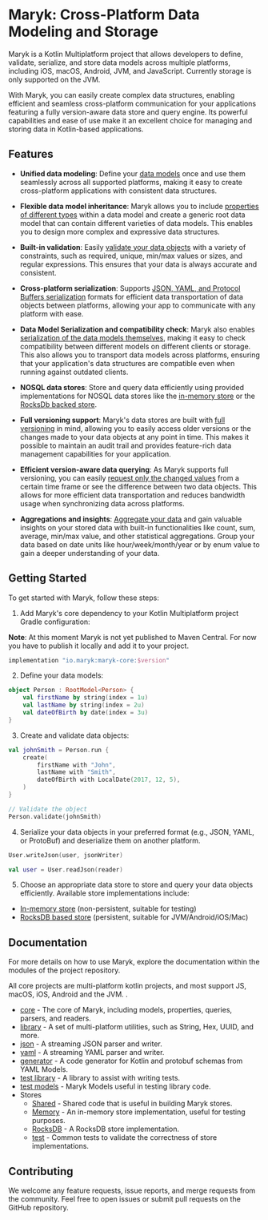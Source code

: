 # Maryk: Cross-Platform Data Modeling and Storage

Maryk is a Kotlin Multiplatform project that allows developers to define, validate,
serialize, and store data models across multiple platforms, including iOS, macOS, Android, JVM,
and JavaScript. Currently storage is only supported on the JVM.

With Maryk, you can easily create complex data structures, enabling
efficient and seamless cross-platform communication for your applications featuring a fully 
version-aware data store and query engine. Its powerful capabilities and ease of use make
it an excellent choice for managing and storing data in Kotlin-based applications.

## Features

- **Unified data modeling**: Define your [data models](core/documentation/datamodel.md) once and use them seamlessly across
  all supported platforms, making it easy to 
  create cross-platform applications with consistent data structures.

- **Flexible data model inheritance**: Maryk allows you to include [properties of different
  types](core/documentation/properties/properties.md) within a data model and create a generic 
  root data model that can contain different varieties of data models. This enables you to 
  design more complex and expressive data structures.

- **Built-in validation**: Easily [validate your data objects](core/documentation/properties/properties.md#validation) with a variety of constraints,
  such as required, unique, min/max values or sizes, and regular expressions. This ensures
  that your data is always accurate and consistent.

- **Cross-platform serialization**: Supports [JSON, YAML, and Protocol Buffers serialization](core/documentation/serialization.md)
  formats for efficient data transportation of data objects between platforms, allowing your app to
  communicate with any platform with ease.

- **Data Model Serialization and compatibility check**: Maryk also enables [serialization of the data models
  themselves](core/documentation/serialization.md), making it easy to check compatibility between different models on different clients or storage.
  This also allows you to transport data models across platforms, ensuring that your application's
  data structures are compatible even when running against outdated clients.

- **NOSQL data stores**: Store and query data efficiently using provided implementations
  for NOSQL data stores like the [in-memory store](store/memory/README.md) or the 
  [RocksDb backed store](store/rocksdb/README.md). 

- **Full versioning support**: Maryk's data stores are built with [full versioning](core/documentation/versioning.md) 
  in mind, allowing you to easily access older versions or the changes made to your data objects at
  any point in time. This makes it possible to maintain an audit trail and provides
  feature-rich data management capabilities for your application.

- **Efficient version-aware data querying**: As Maryk supports full versioning, you can
  easily [request only the changed values](core/documentation/query.md) from a certain time frame or see the difference
  between two data objects. This allows for more efficient data transportation and reduces
  bandwidth usage when synchronizing data across platforms.

- **Aggregations and insights**: [Aggregate your data](core/documentation/aggregations.md) and gain valuable insights on your
  stored data with built-in functionalities like count, sum, average, min/max value, and
  other statistical aggregations. Group your data based on date units like hour/week/month/year 
  or by enum value to gain a deeper understanding of your data.

## Getting Started

To get started with Maryk, follow these steps:

1. Add Maryk's core dependency to your Kotlin Multiplatform project Gradle configuration:

**Note**: At this moment Maryk is not yet published to Maven Central. For now you have to publish it locally and add it to your project.

```gradle
implementation "io.maryk:maryk-core:$version"
```

2. Define your data models:

```kotlin
object Person : RootModel<Person> { 
    val firstName by string(index = 1u)
    val lastName by string(index = 2u)
    val dateOfBirth by date(index = 3u)
}
```

3. Create and validate data objects:

```kotlin
val johnSmith = Person.run {
    create(
        firstName with "John",
        lastName with "Smith",
        dateOfBirth with LocalDate(2017, 12, 5),
    )
}

// Validate the object
Person.validate(johnSmith) 
```

4. Serialize your data objects in your preferred format (e.g., JSON, YAML, or ProtoBuf) and deserialize them on another platform.

```kotlin
User.writeJson(user, jsonWriter)

val user = User.readJson(reader)
```

5. Choose an appropriate data store to store and query your data objects efficiently. Available store implementations include:
  - [In-memory store](store/memory/README.md) (non-persistent, suitable for testing)
  - [RocksDB based store](store/rocksdb/README.md) (persistent, suitable for JVM/Android/iOS/Mac)

## Documentation

For more details on how to use Maryk, explore the documentation within the modules of the project repository.

All core projects are multi-platform kotlin projects, and most support JS, macOS, iOS, Android and the JVM. .

- [core](core/README.md) - The core of Maryk, including models, properties, queries, parsers, and readers.
- [library](lib/README.md) - A set of multi-platform utilities, such as String, Hex, UUID, and more.
- [json](json/README.md) - A streaming JSON parser and writer.
- [yaml](yaml/README.md) - A streaming YAML parser and writer.
- [generator](generator/README.md) - A code generator for Kotlin and protobuf schemas from YAML Models.
- [test library](testlib/README.md) - A library to assist with writing tests.
- [test models](testmodels/README.md) - Maryk Models useful in testing library code.
- Stores
  - [Shared](store/shared/README.md) - Shared code that is useful in building Maryk stores.
  - [Memory](store/memory/README.md) - An in-memory store implementation, useful for testing purposes.
  - [RocksDB](store/rocksdb/README.md) - A RocksDB store implementation.
  - [test](store/test/README.md) - Common tests to validate the correctness of store implementations.

## Contributing

We welcome any feature requests, issue reports, and merge requests from the community. Feel free to open issues or submit pull requests on the GitHub repository.
